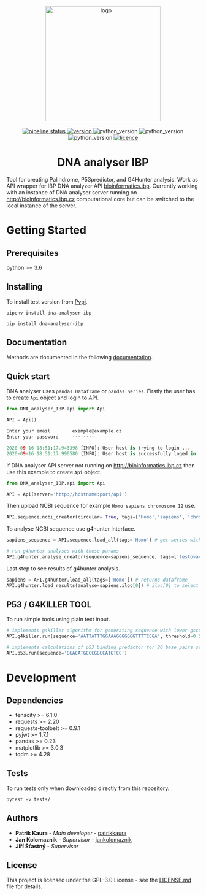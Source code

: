 <div align="center">
    <img src="https://gitlab.com/PatrikKaura/dna_analyser_ibp_logos/-/raw/master/logo.png" alt='logo' width='300px'>
    <br/>
    <br/>
    <a href="https://gitlab.com/PatrikKaura/DNA_analyser_IBP/-/commits/master">
        <img alt="pipeline status" src="https://gitlab.com/PatrikKaura/DNA_analyser_IBP/badges/master/pipeline.svg" />
    </a>
    <a href="https://pypi.org/project/dna-analyser-ibp/">
        <img src="https://img.shields.io/badge/version-3.3.0-brightgreen.svg" alt='version'/>
    </a>
    <img src="https://img.shields.io/badge/python-3.6-brightgreen.svg" alt='python_version'/>
    <img src="https://img.shields.io/badge/python-3.7-brightgreen.svg" alt='python_version'/>
    <img src="https://img.shields.io/badge/python-3.8-brightgreen.svg" alt='python_version'/>
    <a href="https://choosealicense.com/licenses/gpl-3.0/">
        <img src='https://img.shields.io/badge/licence-GNU%20v3.0-blue.svg' alt='licence'/>
    </a>
    <h1 align='center'> DNA analyser IBP </h1>
</div>


Tool for creating Palindrome, P53predictor, and G4Hunter analysis. Work as API wrapper for IBP DNA analyzer API [bioinformatics.ibp](http://bioinformatics.ibp.cz/).
Currently working with an instance of DNA analyser server running on http://bioinformatics.ibp.cz computational core but can be switched 
to the local instance of the server.

# Getting Started

## Prerequisites

python >= 3.6

## Installing

To install test version from [Pypi](https://pypi.org/project/dna-analyser-ibp/).

```commandline
pipenv install dna-analyser-ibp
```

```commandline
pip install dna-analyser-ibp
```

## Documentation

Methods are documented in the following [documentation](https://patrikkaura.gitlab.io/DNA_analyser_IBP/).

## Quick start

DNA analyser uses `pandas.Dataframe` or `pandas.Series`. Firstly the user  has to create `Api` object and login to API.
```python
from DNA_analyser_IBP.api import Api

API = Api()
```
```python
Enter your email        example@example.cz
Enter your password     ········

2020-09-16 18:51:17.943398 [INFO]: User host is trying to login ...
2020-09-16 18:51:17.990580 [INFO]: User host is successfully loged in ...
```
If DNA analyser API server not running on http://bioinformatics.ibp.cz then use this example to create `Api` object.
```python
from DNA_analyser_IBP.api import Api

API = Api(server='http://hostname:port/api')
```
Then upload NCBI sequence for example `Homo sapiens chromosome 12` use.
```python
API.sequence.ncbi_creator(circular= True, tags=['Homo','sapiens', 'chromosome'], name='Homo sapiens chromosome 12', ncbi_id='NC_000012.12')
```
To analyse NCBI sequence use g4hunter interface.
```python
sapiens_sequence = API.sequence.load_all(tags='Homo') # get series with sapiens sequence

# run g4hunter analyses with these params
API.g4hunter.analyse_creator(sequence=sapiens_sequence, tags=['testovaci','Homo', 'sapiens'], threshold=1.4, window_size=30)
```
Last step to see results of g4hunter analysis.
```python
sapiens = API.g4hunter.load_all(tags=['Homo']) # returns dataframe
API.g4hunter.load_results(analyse=sapiens.iloc[0]) # iloc[0] to select row from dataframe
```
## P53 / G4KILLER TOOL
To run simple tools using plain text input.
```python
# implements g4killer algorithm for generating sequence with lower gscore
API.g4killer.run(sequence='AATTATTTGGAAAGGGGGGGTTTTCCGA', threshold=0.5) 

# implements calculations of p53 binding predictor for 20 base pairs sequences 
API.p53.run(sequence='GGACATGCCCGGGCATGTCC') 
```

# Development

## Dependencies

* tenacity >= 6.1.0
* requests >= 2.20
* requests-toolbelt >= 0.9.1
* pyjwt >= 1.7.1
* pandas >= 0.23
* matplotlib >= 3.0.3
* tqdm >= 4.28

## Tests

To run tests only when downloaded directly from this repository.

```commandline
pytest -v tests/
```

## Authors

* **Patrik Kaura** - *Main developer* - [patrikkaura](https://gitlab.com/PatrikKaura/)
* **Jan Kolomaznik** - *Supervisor* - [jankolomaznik](https://github.com/Kolomaznik)
* **Jiří Šťastný** - *Supervisor*

## License

This project is licensed under the GPL-3.0 License - see the [LICENSE.md](LICENSE.md) file for details.
